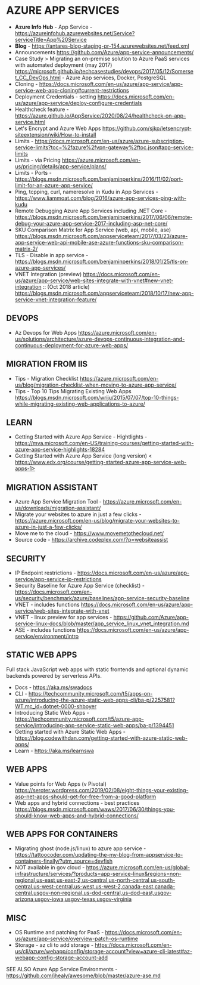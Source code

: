 # AZURE APP SERVICES

* **Azure Info Hub** - App Service - https://azureinfohub.azurewebsites.net/Service?serviceTitle=App%20Service 
* **Blog** - https://antares-blog-staging-pr-154.azurewebsites.net/feed.xml
* Announcements <https://github.com/Azure/app-service-announcements/>
* Case Study > Migrating an on-premise solution to Azure PaaS services with automated deployment (may 2017) <https://microsoft.github.io/techcasestudies/devops/2017/05/12/Somerset_CC_DevOps.html> - Azure App services, Docker, PostgreSQL
* Cloning - https://docs.microsoft.com/en-us/azure/app-service/app-service-web-app-cloning#current-restrictions
* Deployment Credentials - setting <https://docs.microsoft.com/en-us/azure/app-service/deploy-configure-credentials>
* Healthcheck feature - https://azure.github.io/AppService/2020/08/24/healthcheck-on-app-service.html
* Let's Encrypt and Azure Web Apps <https://github.com/sjkp/letsencrypt-siteextension/wiki/How-to-install>
* Limits - <https://docs.microsoft.com/en-us/azure/azure-subscription-service-limits?toc=%2fazure%2fvpn-gateway%2ftoc.json#app-service-limits>
* Limits - via Pricing <https://azure.microsoft.com/en-us/pricing/details/app-service/plans/>
* Limits - Ports - https://blogs.msdn.microsoft.com/benjaminperkins/2016/11/02/port-limit-for-an-azure-app-service/
* Ping, tcpping, curl, nameresolve in Kudu in App Services - <https://www.liammoat.com/blog/2016/azure-app-services-ping-with-kudu>
* Remote Debugging Azure App Services including .NET Core - https://blogs.msdn.microsoft.com/benjaminperkins/2017/06/06/remote-debug-your-azure-app-service-2017-including-asp-net-core/
* SKU Comparison Matrix for App Service (web, api, mobile, ase) <https://blogs.msdn.microsoft.com/appserviceteam/2017/03/23/azure-app-service-web-api-mobile-ase-azure-functions-sku-comparison-matrix-2/>
* TLS - Disable in app service - https://blogs.msdn.microsoft.com/benjaminperkins/2018/01/25/tls-on-azure-app-services/
* VNET Integration (preview) <https://docs.microsoft.com/en-us/azure/app-service/web-sites-integrate-with-vnet#new-vnet-integration> :: (Oct 2018 article) <https://blogs.msdn.microsoft.com/appserviceteam/2018/10/17/new-app-service-vnet-integration-feature/>

## DEVOPS

* Az Devops for Web Apps <https://azure.microsoft.com/en-us/solutions/architecture/azure-devops-continuous-integration-and-continuous-deployment-for-azure-web-apps/>

## MIGRATION FROM IIS

* Tips - Migration Checklist <https://azure.microsoft.com/en-us/blog/migration-checklist-when-moving-to-azure-app-service/>
* Tips - Top 10 Tips Migrating Existing Web Apps  <https://blogs.msdn.microsoft.com/wriju/2015/07/07/top-10-things-while-migrating-existing-web-applications-to-azure/>

## LEARN

* Getting Started with Azure App Service - Hightlights - <https://mva.microsoft.com/en-US/training-courses/getting-started-with-azure-app-service-highlights-18284>
* Getting Started with Azure App Service (long version) < https://www.edx.org/course/getting-started-azure-app-service-web-apps-1>

## MIGRATION ASSISTANT

* Azure App Service Migration Tool - <https://azure.microsoft.com/en-us/downloads/migration-assistant/>
* Migrate your websites to azure in just a few clicks - <https://azure.microsoft.com/en-us/blog/migrate-your-websites-to-azure-in-just-a-few-clicks/>
* Move me to the cloud - <https://www.movemetothecloud.net/>
* Source code - <https://archive.codeplex.com/?p=websiteassist>

## SECURITY

* IP Endpoint restrictions - https://docs.microsoft.com/en-us/azure/app-service/app-service-ip-restrictions
* Security Baseline for Azure App Service (checklist) - https://docs.microsoft.com/en-us/security/benchmark/azure/baselines/app-service-security-baseline
* VNET - includes functions <https://docs.microsoft.com/en-us/azure/app-service/web-sites-integrate-with-vnet>
* VNET - linux preview for app services - https://github.com/Azure/app-service-linux-docs/blob/master/app_service_linux_vnet_integration.md 
* ASE - includes functions <https://docs.microsoft.com/en-us/azure/app-service/environment/intro>

## STATIC WEB APPS

Full stack JavaScript web apps with static frontends and optional dynamic backends powered by serverless APIs.

* Docs - https://aka.ms/swadocs
* CLI - https://techcommunity.microsoft.com/t5/apps-on-azure/introducing-the-azure-static-web-apps-cli/ba-p/2257581?WT.mc_id=dotnet-0000-shboyer
* Introducing Static Web Apps -https://techcommunity.microsoft.com/t5/azure-app-service/introducing-app-service-static-web-apps/ba-p/1394451
* Getting started with Azure Static Web Apps - https://blog.codewithdan.com/getting-started-with-azure-static-web-apps/
* Learn - https://aka.ms/learnswa

## WEB APPS

* Value points for Web Apps (v Pivotal) <https://seroter.wordpress.com/2019/02/08/eight-things-your-existing-asp-net-apps-should-get-for-free-from-a-good-platform>
* Web apps and hybrid connections - best practices <https://blogs.msdn.microsoft.com/waws/2017/06/30/things-you-should-know-web-apps-and-hybrid-connections/>

## WEB APPS FOR CONTAINERS

* Migrating ghost (node.js/linux) to azure app service - https://tattoocoder.com/updating-the-my-blog-from-appservice-to-containers-finally/?utm_source=devfish
* NOT available in gov cloud - https://azure.microsoft.com/en-us/global-infrastructure/services/?products=app-service-linux&regions=non-regional,us-east,us-east-2,us-central,us-north-central,us-south-central,us-west-central,us-west,us-west-2,canada-east,canada-central,usgov-non-regional,us-dod-central,us-dod-east,usgov-arizona,usgov-iowa,usgov-texas,usgov-virginia

## MISC

* OS Runtime and patching for PaaS - https://docs.microsoft.com/en-us/azure/app-service/overview-patch-os-runtime
* Storage - az cli to add storage - https://docs.microsoft.com/en-us/cli/azure/webapp/config/storage-account?view=azure-cli-latest#az-webapp-config-storage-account-add

SEE ALSO Azure App Service Environments - https://github.com/jhealy/awesome/blob/master/azure-ase.md
